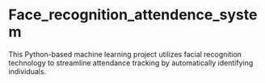 # Face_recognition_attendence_system
This Python-based machine learning project utilizes facial recognition technology to streamline attendance tracking by automatically identifying individuals.
